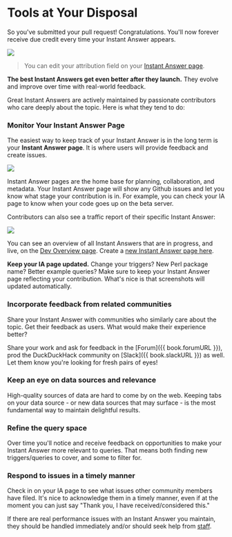 # Tools at Your Disposal

So you've submitted your pull request! Congratulations. You'll now forever receive due credit every time your Instant Answer appears.

![](http://docs.duckduckhack.com/assets/credit.png)

> You can edit your attribution field on your [Instant Answer page](https://duck.co/ia).

**The best Instant Answers get even better after they launch.** They evolve and improve over time with real-world feedback.

Great Instant Answers are actively maintained by passionate contributors who care deeply about the topic. Here is what they tend to do:

### Monitor Your Instant Answer Page

The easiest way to keep track of your Instant Answer is in the long term is your **Instant Answer page**. It is where users will provide feedback and create issues.

[![](http://docs.duckduckhack.com/assets/ia_page_annotated.png)](https://duck.co/ia/view/calculator)

Instant Answer pages are the home base for planning, collaboration, and metadata. Your Instant Answer page will show any Github issues and let you know what stage your contribution is in. For example, you can check your IA page to know when your code goes up on the beta server.

Contributors can also see a traffic report of their specific Instant Answer:

![](http://docs.duckduckhack.com/assets/traffic.png)

You can see an overview of all Instant Answers that are in progress, and live, on the [Dev Overview page](https://duck.co/ia/dev). Create a [new Instant Answer page here](https://duck.co/ia/new_ia).

**Keep your IA page updated.** Change your triggers? New Perl package name? Better example queries? Make sure to keep your Instant Answer page reflecting your contribution. What's nice is that screenshots will updated automatically.

### Incorporate feedback from related communities

Share your Instant Answer with communities who similarly care about the topic. Get their feedback as users. What would make their experience better?

Share your work and ask for feedback in the [Forum]({{ book.forumURL }}), prod the DuckDuckHack community on [Slack]({{ book.slackURL }}) as well. Let them know you're looking for fresh pairs of eyes!

### Keep an eye on data sources and relevance

High-quality sources of data are hard to come by on the web. Keeping tabs on your data source - or new data sources that may surface - is the most fundamental way to maintain delightful results.

### Refine the query space

Over time you'll notice and receive feedback on opportunities to make your Instant Answer more relevant to queries. That means both finding new triggers/queries to cover, and some to filter for.

### Respond to issues in a timely manner

Check in on your IA page to see what issues other community members have filed. It's nice to acknowledge them in a timely manner, even if at the moment you can just say "Thank you, I have received/considered this."

If there are real performance issues with an Instant Answer you maintain, they should be handled immediately and/or should seek help from [staff](mailto:open@duckduckgo.com).


